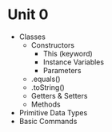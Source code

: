 # Unit 0

- Classes
  - Constructors
    - This (keyword)
    - Instance Variables
    - Parameters
  - .equals()
  - .toString()
  - Getters & Setters
  - Methods
- Primitive Data Types
- Basic Commands

